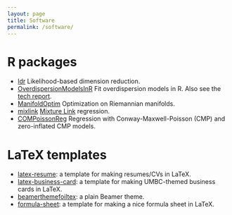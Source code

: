 ```yaml
---
layout: page
title: Software
permalink: /software/
---
```


# R packages
* [ldr](https://cran.r-project.org/package=ldr)
Likelihood-based dimension reduction.
* [OverdispersionModelsInR](http://github.com/andrewraim/OverdispersionModelsInR)
Fit overdispersion models in R. Also see the [tech report](https://andrewraim.github.io/publications#OverdispersionModelsInR2015).
* [ManifoldOptim](https://cran.r-project.org/package=ManifoldOptim)
Optimization on Riemannian manifolds.
* [mixlink](https://cran.r-project.org/package=mixlink)
[Mixture Link](https://arxiv.org/abs/1612.03302) regression.
* [COMPoissonReg](https://cran.r-project.org/package=COMPoissonReg)
Regression with Conway-Maxwell-Poisson (CMP) and zero-inflated CMP models.

# LaTeX templates
* [latex-resume](latex-resume): a template for making resumes/CVs in LaTeX.
* [latex-business-card](latex-business-card): a template for making 
UMBC-themed business cards in LaTeX.
* [beamerthemefoiltex](http://github.com/andrewraim/beamerthemefoiltex): a
plain Beamer theme.
* [formula-sheet](formula-sheet): a template for making a nice formula sheet
in LaTeX.
